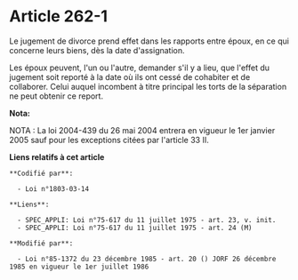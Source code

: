 # Article 262-1

Le jugement de divorce prend effet dans les rapports entre époux, en ce qui concerne leurs biens, dès la date d'assignation.

Les époux peuvent, l'un ou l'autre, demander s'il y a lieu, que l'effet du jugement soit reporté à la date où ils ont cessé
de cohabiter et de collaborer. Celui auquel incombent à titre principal les torts de la séparation ne peut obtenir ce report.

**Nota:**

NOTA : La loi 2004-439 du 26 mai 2004 entrera en vigueur le 1er janvier 2005 sauf pour les exceptions citées par l'article 33
II.

**Liens relatifs à cet article**

	**Codifié par**:

	  - Loi n°1803-03-14

	**Liens**:

	  - SPEC_APPLI: Loi n°75-617 du 11 juillet 1975 - art. 23, v. init.
	  - SPEC_APPLI: Loi n°75-617 du 11 juillet 1975 - art. 24 (M)

	**Modifié par**:

	  - Loi n°85-1372 du 23 décembre 1985 - art. 20 () JORF 26 décembre 1985 en vigueur le 1er juillet 1986
